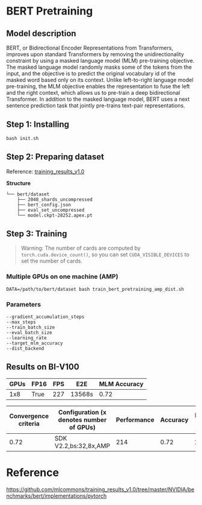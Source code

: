 # BERT Pretraining

## Model description

BERT, or Bidirectional Encoder Representations from Transformers, improves upon standard Transformers by removing the unidirectionality constraint by using a masked language model (MLM) pre-training objective. The masked language model randomly masks some of the tokens from the input, and the objective is to predict the original vocabulary id of the masked word based only on its context. Unlike left-to-right language model pre-training, the MLM objective enables the representation to fuse the left and the right context, which allows us to pre-train a deep bidirectional Transformer. In addition to the masked language model, BERT uses a next sentence prediction task that jointly pre-trains text-pair representations.


## Step 1: Installing

```shell
bash init.sh
```

## Step 2: Preparing dataset

Reference: [training_results_v1.0](https://github.com/mlcommons/training_results_v1.0/tree/master/NVIDIA/benchmarks/bert/implementations/pytorch)

**Structure**
```
└── bert/dataset
    ├── 2048_shards_uncompressed
    ├── bert_config.json
    ├── eval_set_uncompressed
    └── model.ckpt-28252.apex.pt
```
## Step 3: Training

> Warning: The number of cards are computed by `torch.cuda.device_count()`, 
> so you can set `CUDA_VISIBLE_DEVICES` to set the number of cards.


### Multiple GPUs on one machine (AMP)

```shell
DATA=/path/to/bert/dataset bash train_bert_pretraining_amp_dist.sh
```


### Parameters
```shell
--gradient_accumulation_steps
--max_steps
--train_batch_size
--eval_batch_size 
--learning_rate
--target_mlm_accuracy
--dist_backend
```


## Results on BI-V100

| GPUs | FP16 | FPS |  E2E   | MLM Accuracy |
| ---- | ---- | --- | ------ | ------------ |
| 1x8  | True | 227 | 13568s | 0.72         |


| Convergence criteria | Configuration (x denotes number of GPUs) | Performance | Accuracy | Power（W） | Scalability | Memory utilization（G） | Stability |
| -------------------- | ---------------------------------------- | ----------- | -------- | ---------- | ----------- | ----------------------- | --------- |
| 0.72                 | SDK V2.2,bs:32,8x,AMP                    | 214         | 0.72     | 152\*8     | 0.96        | 20.3\*8                 | 1         |



# Reference

https://github.com/mlcommons/training_results_v1.0/tree/master/NVIDIA/benchmarks/bert/implementations/pytorch
